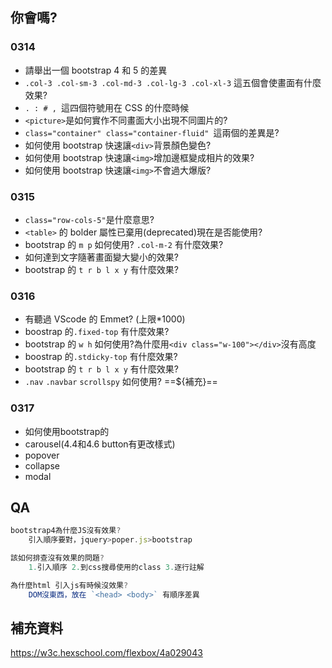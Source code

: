 ## 你會嗎?

### 0314

- 請舉出一個 bootstrap 4 和 5 的差異
- `.col-3 .col-sm-3 .col-md-3 .col-lg-3 .col-xl-3` 這五個會使畫面有什麼效果?
- `. : # , `這四個符號用在 CSS 的什麼時候
- `<picture>`是如何實作不同畫面大小出現不同圖片的?
- `class="container" class="container-fluid" `這兩個的差異是?
- 如何使用 bootstrap 快速讓`<div>`背景顏色變色?
- 如何使用 bootstrap 快速讓`<img>`增加邊框變成相片的效果?
- 如何使用 bootstrap 快速讓`<img>`不會過大爆版?

### 0315

- `class="row-cols-5"`是什麼意思?
- `<table>` 的 bolder 屬性已棄用(deprecated)現在是否能使用?
- bootstrap 的 `m p` 如何使用? `.col-m-2` 有什麼效果?
- 如何達到文字隨著畫面變大變小的效果?
- bootstrap 的 `t r b l x y` 有什麼效果?

### 0316

- 有聽過 VScode 的 Emmet? (上限\*1000)
- boostrap 的`.fixed-top` 有什麼效果?
- bootstrap 的 `w h` 如何使用?為什麼用`<div class="w-100"></div>`沒有高度
- boostrap 的`.stdicky-top` 有什麼效果?
- bootstrap 的 `t r b l x y` 有什麼效果?
- `.nav` `.navbar` `scrollspy` 如何使用? ==${補充}==

### 0317

- 如何使用bootstrap的
- carousel(4.4和4.6 button有更改樣式)
- popover
- collapse
- modal

## QA

```js
bootstrap4為什麼JS沒有效果?
    引入順序要對，jquery>poper.js>bootstrap

該如何排查沒有效果的問題?
    1.引入順序 2.到css搜尋使用的class 3.逐行註解

為什麼html 引入js有時候沒效果?
    DOM沒東西，放在 `<head> <body>` 有順序差異

```

## 補充資料

https://w3c.hexschool.com/flexbox/4a029043
